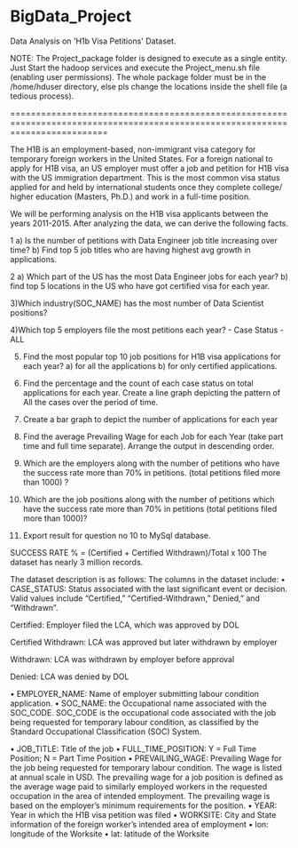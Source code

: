 # BigData_Project
Data Analysis on 'H1b Visa Petitions' Dataset.

NOTE: The Project_package folder is designed to execute as a single entity. Just Start the hadoop services and execute the Project_menu.sh file (enabling user permissions). The whole package folder must be in the /home/hduser directory, else pls change the locations inside the shell file (a tedious process).

===============================================================================================================================


The H1B is an employment-based, non-immigrant visa category for temporary foreign workers in the United States. For a foreign national to apply for H1B visa, an US employer must offer a job and petition for H1B visa with the US immigration department. This is the most common visa status applied for and held by international students once they complete college/ higher education (Masters, Ph.D.) and work in a full-time position.

We will be performing analysis on the H1B visa applicants between the years 2011-2015. After analyzing the data, we can derive the following facts.

1 a) Is the number of petitions with Data Engineer job title increasing over time?
   b) Find top 5 job titles who are having highest avg growth in applications.

2 a) Which part of the US has the most Data Engineer jobs for each year?
   b) find top 5 locations in the US who have got certified visa for each year.

3)Which industry(SOC_NAME) has the most number of Data Scientist positions?

4)Which top 5 employers file the most petitions each year? - Case Status - ALL

5) Find the most popular top 10 job positions for H1B visa applications for each year?
a) for all the applications
b) for only certified applications.

6) Find the percentage and the count of each case status on total applications for each year. Create a line graph depicting the pattern of All the cases over the period of time.

7) Create a bar graph to depict the number of applications for each year

8) Find the average Prevailing Wage for each Job for each Year (take part time and full time separate). Arrange the output in descending order.

9) Which are the employers along with the number of petitions who have the success rate more than 70%  in petitions. (total petitions filed more than 1000) ?

10) Which are the  job positions along with the number of petitions which have the success rate more than 70%  in petitions (total petitions filed more than 1000)?

11) Export result for question no 10 to MySql database.


SUCCESS RATE % = (Certified + Certified Withdrawn)/Total x 100
The dataset has nearly 3 million records. 

The dataset description is as follows:
The columns in the dataset include:
•	CASE_STATUS: Status associated with the last significant event or decision. Valid values include “Certified,” “Certified-Withdrawn,” Denied,” and “Withdrawn”.

Certified: Employer filed the LCA, which was approved by DOL

Certified Withdrawn: LCA was approved but later withdrawn by employer

Withdrawn: LCA was withdrawn by employer before approval

Denied: LCA was denied by DOL

•	EMPLOYER_NAME: Name of employer submitting labour condition application.
•	SOC_NAME: the Occupational name associated with the SOC_CODE. SOC_CODE is the occupational code associated with the job being requested for temporary labour condition, as classified by the Standard Occupational Classification (SOC) System.

•	JOB_TITLE: Title of the job
•	FULL_TIME_POSITION: Y = Full Time Position; N = Part Time Position
•	PREVAILING_WAGE: Prevailing Wage for the job being requested for temporary labour condition. The wage is listed at annual scale in USD. The prevailing wage for a job position is defined as the average wage paid to similarly employed workers in the requested occupation in the area of intended employment. The prevailing wage is based on the employer’s minimum requirements for the position.
•	YEAR: Year in which the H1B visa petition was filed
•	WORKSITE: City and State information of the foreign worker’s intended area of employment
•	lon: longitude of the Worksite
•	lat: latitude of the Worksite
